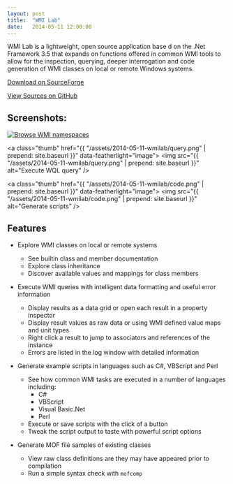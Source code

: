 ```yaml
---
layout: post
title:  "WMI Lab"
date:   2014-05-11 12:00:00
---
```


WMI Lab is a lightweight, open source application base d on the .Net Framework 3.5 that expands on
functions offered in common WMI tools to allow for the inspection, querying, deeper interrogation
and code generation of WMI classes on local or remote Windows systems.

[Download on SourceForge](https://sourceforge.net/projects/wmilab/)

[View Sources on GitHub](https://github.com/cavaliercoder/wmilab)

## Screenshots:

<div>
  <a class="thumb" href="{{ "/assets/2014-05-11-wmilab/browse.png" | prepend: site.baseurl }}" data-featherlight="image">
    <img src="{{ "/assets/2014-05-11-wmilab/browse.png" | prepend: site.baseurl }}" alt="Browse WMI namespaces" />
  </a>

  <a class="thumb" href="{{ "/assets/2014-05-11-wmilab/query.png" | prepend: site.baseurl }}" data-featherlight="image">
    <img src="{{ "/assets/2014-05-11-wmilab/query.png" | prepend: site.baseurl }}" alt="Execute WQL query" />
  </a>

  <a class="thumb" href="{{ "/assets/2014-05-11-wmilab/code.png" | prepend: site.baseurl }}" data-featherlight="image">
    <img src="{{ "/assets/2014-05-11-wmilab/code.png" | prepend: site.baseurl }}" alt="Generate scripts" />
  </a>
</div>

## Features

* Explore WMI classes on local or remote systems
    * See builtin class and member documentation
    * Explore class inheritance
    * Discover available values and mappings for class members

* Execute WMI queries with intelligent data formatting and useful error information
    * Display results as a data grid or open each result in a property inspector
    * Display result values as raw data or using WMI defined value maps and unit types
    * Right click a result to jump to associators and references of the instance
    * Errors are listed in the log window with detailed information

* Generate example scripts in languages such as C#, VBScript and Perl
    * See how common WMI tasks are executed in a number of languages including:
      * C#
      * VBScript
      * Visual Basic.Net
      * Perl
    * Execute or save scripts with the click of a button
    * Tweak the script output to taste with powerful script options

* Generate MOF file samples of existing classes
    * View raw class definitions are they may have appeared prior to compilation
    * Run a simple syntax check with `mofcomp`
